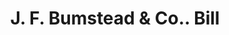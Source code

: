 ---
doi: 10.7916/D8MP6FBN
date_other: '1850'
date_other_textual: 1850-1859
form: printed ephemera
genre:
- Invoices
name:
- J. F. Bumstead & Co.
object_in_context_url: https://biggert.cul.columbia.edu/items/view/ave_biggert_01028
subject_hierarchical_geographic:
- New York, New York, United States
subject_name:
- J. F. Bumstead & Co.
title: J. F. Bumstead & Co.. Bill
sort_title: J. F. Bumstead & Co.. Bill
call_number: ave_biggert_01028
coordinates:
- 40.71277777777778,-74.00583333333333
pid: ave_biggert_01028
identifiers: ave_biggert_01028
thumbnail: https://derivativo-1.library.columbia.edu/iiif/2/ldpd:344277/full/!256,256/0/native.jpg
permalink: "/items/ave_biggert_01028/"
layout: iiif-image-page
---